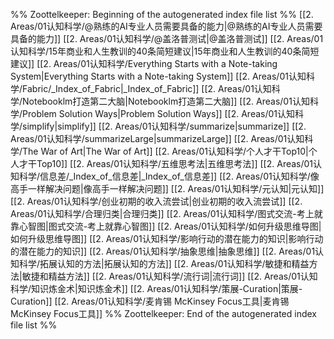 %% Zoottelkeeper: Beginning of the autogenerated index file list  %%
 [[2. Areas/01认知科学/@熟练的AI专业人员需要具备的能力|@熟练的AI专业人员需要具备的能力]]
 [[2. Areas/01认知科学/@盖洛普测试|@盖洛普测试]]
 [[2. Areas/01认知科学/15年商业和人生教训的40条简短建议|15年商业和人生教训的40条简短建议]]
 [[2. Areas/01认知科学/Everything Starts with a Note-taking System|Everything Starts with a Note-taking System]]
 [[2. Areas/01认知科学/Fabric/_Index_of_Fabric|_Index_of_Fabric]]
 [[2. Areas/01认知科学/Notebooklm打造第二大脑|Notebooklm打造第二大脑]]
 [[2. Areas/01认知科学/Problem Solution Ways|Problem Solution Ways]]
 [[2. Areas/01认知科学/simplify|simplify]]
 [[2. Areas/01认知科学/summarize|summarize]]
 [[2. Areas/01认知科学/summarizeLarge|summarizeLarge]]
 [[2. Areas/01认知科学/The War of Art|The War of Art]]
 [[2. Areas/01认知科学/个人才干Top10|个人才干Top10]]
 [[2. Areas/01认知科学/五维思考法|五维思考法]]
 [[2. Areas/01认知科学/信息差/_Index_of_信息差|_Index_of_信息差]]
 [[2. Areas/01认知科学/像高手一样解决问题|像高手一样解决问题]]
 [[2. Areas/01认知科学/元认知|元认知]]
 [[2. Areas/01认知科学/创业初期的收入流尝试|创业初期的收入流尝试]]
 [[2. Areas/01认知科学/合理归类|合理归类]]
 [[2. Areas/01认知科学/图式交流-考上就靠心智图|图式交流-考上就靠心智图]]
 [[2. Areas/01认知科学/如何升级思维导图|如何升级思维导图]]
 [[2. Areas/01认知科学/影响行动的潜在能力的知识|影响行动的潜在能力的知识]]
 [[2. Areas/01认知科学/抽象思维|抽象思维]]
 [[2. Areas/01认知科学/拓展认知的方法|拓展认知的方法]]
 [[2. Areas/01认知科学/敏捷和精益方法|敏捷和精益方法]]
 [[2. Areas/01认知科学/流行词|流行词]]
 [[2. Areas/01认知科学/知识炼金术|知识炼金术]]
 [[2. Areas/01认知科学/策展-Curation|策展-Curation]]
 [[2. Areas/01认知科学/麦肯锡 McKinsey Focus工具|麦肯锡 McKinsey Focus工具]]
%% Zoottelkeeper: End of the autogenerated index file list  %%
